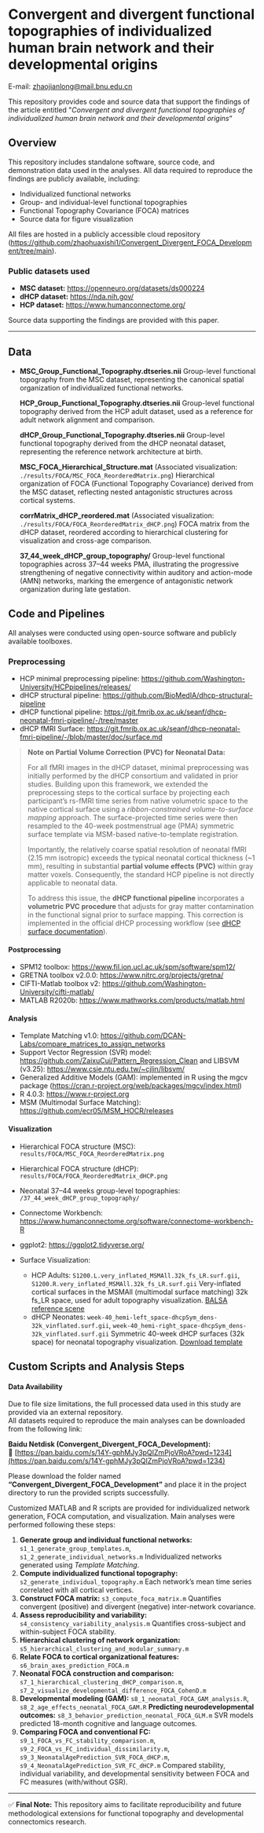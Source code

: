 # Convergent and divergent functional topographies of individualized human brain network and their developmental origins

E-mail: [zhaojianlong@mail.bnu.edu.cn](mailto:zhaojianlong@mail.bnu.edu.cn)

This repository provides code and source data that support the findings of the article entitled "*Convergent and divergent functional topographies of individualized human brain network and their developmental origins*“ 

## Overview

This repository includes standalone software, source code, and demonstration data used in the analyses.
 All data required to reproduce the findings are publicly available, including:

- Individualized functional networks
- Group- and individual-level functional topographies
- Functional Topography Covariance (FOCA) matrices
- Source data for figure visualization

All files are hosted in a publicly accessible cloud repository (https://github.com/zhaohuaxishi1/Convergent_Divergent_FOCA_Development/tree/main).

### **Public datasets used**

- **MSC dataset:** https://openneuro.org/datasets/ds000224
- **dHCP dataset:** https://nda.nih.gov/
- **HCP dataset:** https://www.humanconnectome.org/

Source data supporting the findings are provided with this paper.

------

## Data

- **MSC_Group_Functional_Topography.dtseries.nii**
   Group-level functional topography from the MSC dataset, representing the canonical spatial organization of individualized functional networks.

  **HCP_Group_Functional_Topography.dtseries.nii**
   Group-level functional topography derived from the HCP adult dataset, used as a reference for adult network alignment and comparison.

  **dHCP_Group_Functional_Topography.dtseries.nii**
   Group-level functional topography derived from the dHCP neonatal dataset, representing the reference network architecture at birth.

  **MSC_FOCA_Hierarchical_Structure.mat**
   (Associated visualization: `./results/FOCA/MSC_FOCA_ReorderedMatrix.png`)
   Hierarchical organization of FOCA (Functional Topography Covariance) derived from the MSC dataset, reflecting nested antagonistic structures across cortical systems.

  **corrMatrix_dHCP_reordered.mat**
   (Associated visualization: `./results/FOCA/FOCA_ReorderedMatrix_dHCP.png`)
   FOCA matrix from the dHCP dataset, reordered according to hierarchical clustering for visualization and cross-age comparison.

  **37_44_week_dHCP_group_topography/**
   Group-level functional topographies across 37–44 weeks PMA, illustrating the progressive strengthening of negative connectivity within auditory and action-mode (AMN) networks, marking the emergence of antagonistic network organization during late gestation.

## **Code and Pipelines**

All analyses were conducted using open-source software and publicly available toolboxes.

### **Preprocessing**

- HCP minimal preprocessing pipeline: https://github.com/Washington-University/HCPpipelines/releases/
- dHCP structural pipeline: https://github.com/BioMedIA/dhcp-structural-pipeline
- dHCP functional pipeline: https://git.fmrib.ox.ac.uk/seanf/dhcp-neonatal-fmri-pipeline/-/tree/master
- dHCP fMRI Surface: https://git.fmrib.ox.ac.uk/seanf/dhcp-neonatal-fmri-pipeline/-/blob/master/doc/surface.md 
> **Note on Partial Volume Correction (PVC) for Neonatal Data:**  
> 
> For all fMRI images in the dHCP dataset, minimal preprocessing was initially performed by the dHCP consortium and validated in prior studies. Building upon this framework, we extended the preprocessing steps to the cortical surface by projecting each participant’s rs-fMRI time series from native volumetric space to the native cortical surface using a *ribbon-constrained volume-to-surface mapping* approach. The surface-projected time series were then resampled to the 40-week postmenstrual age (PMA) symmetric surface template via MSM-based native-to-template registration.  
> 
> Importantly, the relatively coarse spatial resolution of neonatal fMRI (2.15 mm isotropic) exceeds the typical neonatal cortical thickness (~1 mm), resulting in substantial **partial volume effects (PVC)** within gray matter voxels. Consequently, the standard HCP pipeline is not directly applicable to neonatal data.  
> 
> To address this issue, the **dHCP functional pipeline** incorporates a **volumetric PVC procedure** that adjusts for gray matter contamination in the functional signal prior to surface mapping. This correction is implemented in the official dHCP processing workflow (see [dHCP surface documentation](https://git.fmrib.ox.ac.uk/seanf/dhcp-neonatal-fmri-pipeline/-/blob/master/doc/surface.md?ref_type=heads)).
> 
#### Postprocessing

- SPM12 toolbox: https://www.fil.ion.ucl.ac.uk/spm/software/spm12/
- GRETNA toolbox v2.0.0: https://www.nitrc.org/projects/gretna/
- CIFTI-Matlab toolbox v2: https://github.com/Washington-University/cifti-matlab/
- MATLAB R2020b: https://www.mathworks.com/products/matlab.html

#### Analysis

- Template Matching v1.0: https://github.com/DCAN-Labs/compare_matrices_to_assign_networks
- Support Vector Regression (SVR) model: https://github.com/ZaixuCui/Pattern_Regression_Clean and LIBSVM (v3.25): https://www.csie.ntu.edu.tw/~cjlin/libsvm/
- Generalized Additive Models (GAM): implemented in R using the mgcv package (https://cran.r-project.org/web/packages/mgcv/index.html)
- R 4.0.3: https://www.r-project.org
- MSM (Multimodal Surface Matching): https://github.com/ecr05/MSM_HOCR/releases

#### **Visualization**

- Hierarchical FOCA structure (MSC): `results/FOCA/MSC_FOCA_ReorderedMatrix.png`
- Hierarchical FOCA structure (dHCP): `results/FOCA/FOCA_ReorderedMatrix_dHCP.png`

- Neonatal 37–44 weeks group-level topographies: `/37_44_week_dHCP_group_topography/`
- Connectome Workbench: https://www.humanconnectome.org/software/connectome-workbench-R 
-  ggplot2: https://ggplot2.tidyverse.org/
- Surface Visualization:
  - HCP Adults:
     `S1200.L.very_inflated_MSMAll.32k_fs_LR.surf.gii`,
     `S1200.R.very_inflated_MSMAll.32k_fs_LR.surf.gii`
     Very-inflated cortical surfaces in the MSMAll (multimodal surface matching) 32k fs_LR space, used for adult topography visualization.
     [BALSA reference scene](https://balsa.wustl.edu/sceneFile/7qP5m)
  - dHCP Neonates:
     `week-40_hemi-left_space-dhcpSym_dens-32k_vinflated.surf.gii`,
     `week-40_hemi-right_space-dhcpSym_dens-32k_vinflated.surf.gii`
     Symmetric 40-week dHCP surfaces (32k space) for neonatal topography visualization.
     [Download template](https://biomedic.doc.ic.ac.uk/brain-development/downloads/dhcpSym_template.zip)

## **Custom Scripts and Analysis Steps**
#### Data Availability

Due to file size limitations, the full processed data used in this study are provided via an external repository.  
All datasets required to reproduce the main analyses can be downloaded from the following link:

**Baidu Netdisk (Convergent_Divergent_FOCA_Development):**  
🔗 [https://pan.baidu.com/s/14Y-gphMJy3pQIZmPjoVRoA?pwd=1234](https://pan.baidu.com/s/14Y-gphMJy3pQIZmPjoVRoA?pwd=1234)  

Please download the folder named **“Convergent_Divergent_FOCA_Development”** and place it in the project directory to run the provided scripts successfully.


Customized MATLAB and R scripts are provided for individualized network generation, FOCA computation, and visualization.
 Main analyses were performed following these steps:

1. **Generate group and individual functional networks:**
    `s1_1_generate_group_templates.m`, `s1_2_generate_individual_networks.m`
    Individualized networks generated using *Template Matching*.
2. **Compute individualized functional topography:**
    `s2_generate_individual_topography.m`
    Each network’s mean time series correlated with all cortical vertices.
3. **Construct FOCA matrix:**
    `s3_compute_foca_matrix.m`
    Quantifies convergent (positive) and divergent (negative) inter-network covariance.
4. **Assess reproducibility and variability:**
    `s4_consistency_variability_analysis.m`
    Quantifies cross-subject and within-subject FOCA stability.
5. **Hierarchical clustering of network organization:**
    `s5_hierarchical_clustering_and_modular_summary.m`
6. **Relate FOCA to cortical organizational features:**
    `s6_brain_axes_prediction_FOCA.m`
7. **Neonatal FOCA construction and comparison:**
    `s7_1_hierarchical_clustering_dHCP_comparison.m`,
    `s7_2_visualize_developmental_difference_FOCA_CohenD.m`
8. **Developmental modeling (GAM):**
    `s8_1_neonatal_FOCA_GAM_analysis.R`, `s8_2_age_effects_neonatal_FOCA_GAM.R`
   **Predicting neurodevelopmental outcomes:**
    `s8_3_behavior_prediction_neonatal_FOCA_GLM.m`
    SVR models predicted 18-month cognitive and language outcomes.
9. **Comparing FOCA and conventional FC:**
     `s9_1_FOCA_vs_FC_stability_comparison.m`,
     `s9_2_FOCA_vs_FC_individual_dissimilarity.m`,
     `s9_3_NeonatalAgePrediction_SVR_FOCA_dHCP.m`,
     `s9_4_NeonatalAgePrediction_SVR_FC_dHCP.m`
     Compared stability, individual variability, and developmental sensitivity between FOCA and FC measures (with/without GSR).

------

✅ **Final Note:**
 This repository aims to facilitate reproducibility and future methodological extensions for functional topography and developmental connectomics research.
